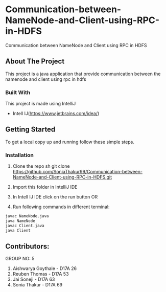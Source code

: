 # Communication-between-NameNode-and-Client-using-RPC-in-HDFS
Communication between NameNode and Client using RPC in HDFS
## About The Project

This project is a java application that provide communication between the namenode and client using rpc in hdfs

### Built With
This project is made using IntelliJ

* Intell IJ(https://www.jetbrains.com/idea/)


<!-- GETTING STARTED -->
## Getting Started

To get a local copy up and running follow these simple steps.

### Installation
 
1. Clone the repo
sh
git clone https://github.com/SoniaThakur99/Communication-between-NameNode-and-Client-using-RPC-in-HDFS.git

2. Import this folder in IntelliJ IDE

3. In Intell IJ IDE click on the run button OR 

4. Run following commands in different terminal:
```sh
javac NameNode.java
java NameNode
javac Client.java
java Client
```
<!-- CONTRIBUTING -->
## Contributors:
GROUP NO: 5

1. Aishwarya Goythale - D17A 26
2. Reuben Thomas - D17A 53
3. Jai Soneji - D17A 63
4. Sonia Thakur - D17A 69
